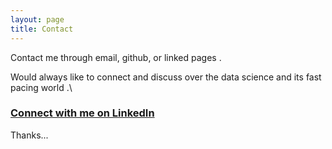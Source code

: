 ```yaml
---
layout: page
title: Contact
---
```


Contact me through email, github, or linked pages . 

Would always like to connect and discuss over the data science and its fast pacing world .\

### <a href="www.linkedin.com/in/yamini4rawat" target="_blank">Connect with me on LinkedIn</a> 
 
Thanks...